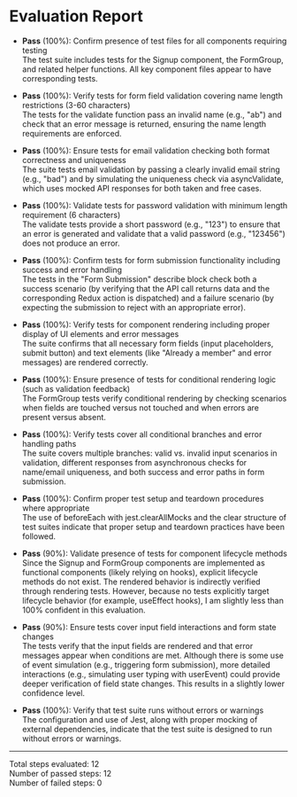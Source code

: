 # Evaluation Report

- **Pass** (100%): Confirm presence of test files for all components requiring testing  
  The test suite includes tests for the Signup component, the FormGroup, and related helper functions. All key component files appear to have corresponding tests.

- **Pass** (100%): Verify tests for form field validation covering name length restrictions (3-60 characters)  
  The tests for the validate function pass an invalid name (e.g., "ab") and check that an error message is returned, ensuring the name length requirements are enforced.

- **Pass** (100%): Ensure tests for email validation checking both format correctness and uniqueness  
  The suite tests email validation by passing a clearly invalid email string (e.g., "bad") and by simulating the uniqueness check via asyncValidate, which uses mocked API responses for both taken and free cases.

- **Pass** (100%): Validate tests for password validation with minimum length requirement (6 characters)  
  The validate tests provide a short password (e.g., "123") to ensure that an error is generated and validate that a valid password (e.g., "123456") does not produce an error.

- **Pass** (100%): Confirm tests for form submission functionality including success and error handling  
  The tests in the "Form Submission" describe block check both a success scenario (by verifying that the API call returns data and the corresponding Redux action is dispatched) and a failure scenario (by expecting the submission to reject with an appropriate error).

- **Pass** (100%): Verify tests for component rendering including proper display of UI elements and error messages  
  The suite confirms that all necessary form fields (input placeholders, submit button) and text elements (like "Already a member" and error messages) are rendered correctly.

- **Pass** (100%): Ensure presence of tests for conditional rendering logic (such as validation feedback)  
  The FormGroup tests verify conditional rendering by checking scenarios when fields are touched versus not touched and when errors are present versus absent.

- **Pass** (100%): Verify tests cover all conditional branches and error handling paths  
  The suite covers multiple branches: valid vs. invalid input scenarios in validation, different responses from asynchronous checks for name/email uniqueness, and both success and error paths in form submission.

- **Pass** (100%): Confirm proper test setup and teardown procedures where appropriate  
  The use of beforeEach with jest.clearAllMocks and the clear structure of test suites indicate that proper setup and teardown practices have been followed.

- **Pass** (90%): Validate presence of tests for component lifecycle methods  
  Since the Signup and FormGroup components are implemented as functional components (likely relying on hooks), explicit lifecycle methods do not exist. The rendered behavior is indirectly verified through rendering tests. However, because no tests explicitly target lifecycle behavior (for example, useEffect hooks), I am slightly less than 100% confident in this evaluation.

- **Pass** (90%): Ensure tests cover input field interactions and form state changes  
  The tests verify that the input fields are rendered and that error messages appear when conditions are met. Although there is some use of event simulation (e.g., triggering form submission), more detailed interactions (e.g., simulating user typing with userEvent) could provide deeper verification of field state changes. This results in a slightly lower confidence level.

- **Pass** (100%): Verify that test suite runs without errors or warnings  
  The configuration and use of Jest, along with proper mocking of external dependencies, indicate that the test suite is designed to run without errors or warnings.

---

Total steps evaluated: 12  
Number of passed steps: 12  
Number of failed steps: 0
